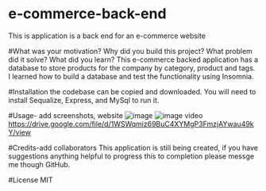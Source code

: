# e-commerce-back-end
This is application is a  back end for an e-commerce website 

#What was your motivation?
Why did you build this project?
What problem did it solve?
What did you learn?
This e-commerce backed application has a database to store products for the company by category, product and tags. I learned how to build a database and test the functionality using Insomnia.

#Installation
the codebase can be copied and downloaded. You will need to install Sequalize, Express, and MySql to run it. 

#Usage- add screenshots, website
![image](https://user-images.githubusercontent.com/110504360/218215793-e45c61d6-de66-4ac3-9839-58404e8fa08b.png)
![image](https://user-images.githubusercontent.com/110504360/218215941-e64a28be-e394-40e6-8549-a8de2da1e693.png)
video
https://drive.google.com/file/d/1WSWqmiz69BuC4XYMgP3FmzjAYwau49kY/view

#Credits-add collaborators
This application is still being created, if you have suggestions anything helpful to progress this to completion please messge me though GitHub. 

#License 
MIT



